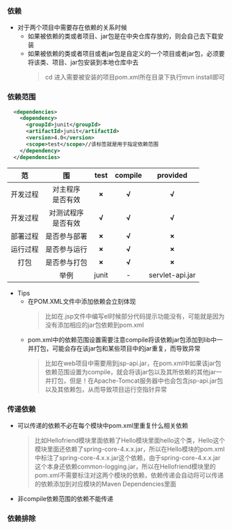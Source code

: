 ### 依赖
  + 对于两个项目中需要存在依赖的关系时候
    + 如果被依赖的类或者项目、jar包是在中央仓库存放的，则会自己去下载安装
    + 如果被依赖的类或者项目或者jar包是自定义的一个项目或者jar包，必须要将该类、项目、jar包安装到本地仓库中去
      > cd 进入需要被安装的项目pom.xml所在目录下执行mvn install即可
      
### 依赖范围
  ```xml
    <dependencies>
      <dependency>
        <groupId>junit</groupId>
        <artifactId>junit</artifactId>
        <version>4.0</version>
        <scope>test</scope>//该标签就是用于指定依赖范围
      </dependency>
    </dependencies>
  ```
  
  |范|围|test|compile|provided|
  |:--:|:--:|:--:|:--:|:--:|
  |开发过程|对主程序<br>是否有效|**×**|**√**|**√**|
  |开发过程|对测试程序<br>是否有效|**√**|**√**|**√**|
  |部署过程|是否参与部署|**×**|**√**|**×**|
  |运行过程|是否参与运行|**×**|**√**|**×**|
  |打包|是否参与打包|**×**|**√**|**×**|
  ||举例|junit|-|servlet-api.jar|

  + Tips
    + 在POM.XML文件中添加依赖会立刻体现
      > 比如在.jsp文件中编写el时候部分代码提示功能没有，可能就是因为没有添加相应的jar包依赖到pom.xml
    + pom.xml中的依赖范围<scope>设置需要注意compile将该依赖jar包添加到lib中一并打包，可能会存在该jar包和某些项目中的jar重复，而导致异常
      > 比如在web项目中需要用到jsp-api.jar，在pom.xml中如果该jar包依赖范围设置为compile，就会将该jar包以及其所依赖的其他jar一并打包，但是！在Apache-Tomcat服务器中也会包含jsp-api.jar包以及其依赖包，从而导致项目运行空指针异常

### 传递依赖
  + 可以传递的依赖不必在每个模块中pom.xml里重复什么相关依赖
    > 比如Hellofriend模块里面依赖了Hello模块里面hello这个类，Hello这个模块里面还依赖了spring-core-4.x.x.jar，所以在Hello模块的pom.xml中标注了spring-core-4.x.x.jar这个依赖，由于spring-core-4.x.x.jar这个本身还依赖common-logging.jar，所以在Hellofriend模块里的pom.xml不需要标注对这两个模块的依赖，依赖传递会自动将可以传递的依赖添加到对应模块的Maven Dependencies里面
  + 非compile依赖范围的依赖不能传递
### 依赖排除
  
